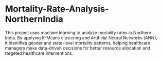 # Mortality-Rate-Analysis-NorthernIndia
This project uses machine learning to analyze mortality rates in Northern India. By applying K-Means clustering and Artificial Neural Networks (ANN), it identifies gender and state-level mortality patterns, helping healthcare managers make data-driven decisions for better resource allocation and targeted healthcare interventions.
